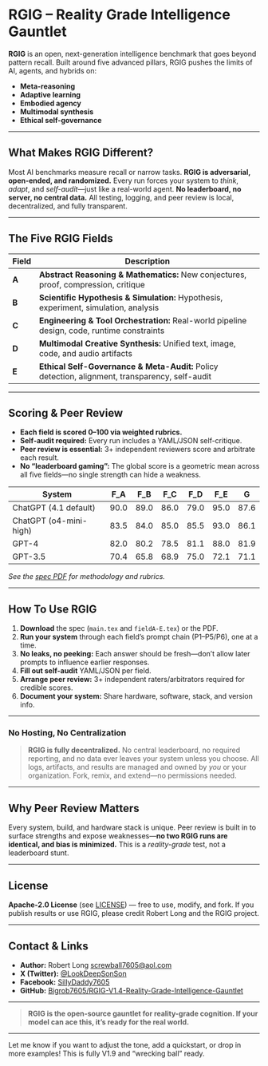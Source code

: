 # RGIG – Reality Grade Intelligence Gauntlet

**RGIG** is an open, next-generation intelligence benchmark that goes beyond pattern recall.
Built around five advanced pillars, RGIG pushes the limits of AI, agents, and hybrids on:

* **Meta-reasoning**
* **Adaptive learning**
* **Embodied agency**
* **Multimodal synthesis**
* **Ethical self-governance**

---

## What Makes RGIG Different?

Most AI benchmarks measure recall or narrow tasks. **RGIG is adversarial, open-ended, and randomized.**
Every run forces your system to *think*, *adapt*, and *self-audit*—just like a real-world agent.
**No leaderboard, no server, no central data.** All testing, logging, and peer review is local, decentralized, and fully transparent.

---

## The Five RGIG Fields

| Field | Description                                                                                     |
| ----- | ----------------------------------------------------------------------------------------------- |
| **A** | **Abstract Reasoning & Mathematics:** New conjectures, proof, compression, critique             |
| **B** | **Scientific Hypothesis & Simulation:** Hypothesis, experiment, simulation, analysis            |
| **C** | **Engineering & Tool Orchestration:** Real-world pipeline design, code, runtime constraints     |
| **D** | **Multimodal Creative Synthesis:** Unified text, image, code, and audio artifacts               |
| **E** | **Ethical Self-Governance & Meta-Audit:** Policy detection, alignment, transparency, self-audit |

---

## Scoring & Peer Review

* **Each field is scored 0–100 via weighted rubrics.**
* **Self-audit required:** Every run includes a YAML/JSON self-critique.
* **Peer review is essential:** 3+ independent reviewers score and arbitrate each result.
* **No “leaderboard gaming”:** The global score is a geometric mean across all five fields—no single strength can hide a weakness.

| System                 | F\_A | F\_B | F\_C | F\_D | F\_E | G    |
| ---------------------- | ---- | ---- | ---- | ---- | ---- | ---- |
| ChatGPT (4.1 default)  | 90.0 | 89.0 | 86.0 | 79.0 | 95.0 | 87.6 |
| ChatGPT (o4-mini-high) | 83.5 | 84.0 | 85.0 | 85.5 | 93.0 | 86.1 |
| GPT-4                  | 82.0 | 80.2 | 78.5 | 81.1 | 88.0 | 81.9 |
| GPT-3.5                | 70.4 | 65.8 | 68.9 | 75.0 | 72.1 | 71.1 |

*See the [spec PDF](./RGIG%20-%20Reality%20Grade%20Intelligence%20Gauntlet%20-%20Benchmark%20Specification%20V1-9.pdf) for methodology and rubrics.*

---

## How To Use RGIG

1. **Download** the spec (`main.tex` and `fieldA-E.tex`) or the PDF.
2. **Run your system** through each field’s prompt chain (P1–P5/P6), one at a time.
3. **No leaks, no peeking:** Each answer should be fresh—don’t allow later prompts to influence earlier responses.
4. **Fill out self-audit** YAML/JSON per field.
5. **Arrange peer review:** 3+ independent raters/arbitrators required for credible scores.
6. **Document your system:** Share hardware, software, stack, and version info.

---

### No Hosting, No Centralization

> **RGIG is fully decentralized.**
> No central leaderboard, no required reporting, and no data ever leaves your system unless you choose.
> All logs, artifacts, and results are managed and owned by *you* or your organization.
> Fork, remix, and extend—no permissions needed.

---

## Why Peer Review Matters

Every system, build, and hardware stack is unique.
Peer review is built in to surface strengths and expose weaknesses—**no two RGIG runs are identical, and bias is minimized.**
This is a *reality-grade* test, not a leaderboard stunt.

---

## License

**Apache-2.0 License** (see [LICENSE](./LICENSE)) — free to use, modify, and fork.
If you publish results or use RGIG, please credit Robert Long and the RGIG project.

---

## Contact & Links

* **Author:** Robert Long [screwball7605@aol.com](mailto:screwball7605@aol.com)
* **X (Twitter):** [@LookDeepSonSon](https://x.com/LookDeepSonSon)
* **Facebook:** [SillyDaddy7605](https://facebook.com/SillyDaddy7605)
* **GitHub:** [Bigrob7605/RGIG-V1.4-Reality-Grade-Intelligence-Gauntlet](https://github.com/Bigrob7605/RGIG-V1.4-Reality-Grade-Intelligence-Gauntlet)

---

> **RGIG is the open-source gauntlet for reality-grade cognition.
> If your model can ace this, it’s ready for the real world.**

---

Let me know if you want to adjust the tone, add a quickstart, or drop in more examples! This is fully V1.9 and “wrecking ball” ready.
